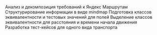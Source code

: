Анализ и декомпозиция требований к Яндекс Маршрутам
Структурирование информации в виде mindmap
Подготовка классов эквивалентности и тестовых значений для полей
Выделение классов эквивалентности для расстояния и времени начала движения
Разработка тест-кейсов для одного вида транспорта
